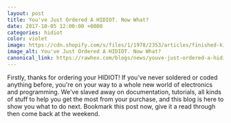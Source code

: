 ```yaml
---
layout: post
title: You've Just Ordered A HIDIOT. Now What?
date: 2017-10-05 12:00:00 +0000
categories: hidiot
color: violet
image: https://cdn.shopify.com/s/files/1/1978/2353/articles/finished-kit_1024x1024.jpg?v=1507119919
image_alt: You've Just Ordered A HIDIOT. Now What?
canonical_link: https://rawhex.com/blogs/news/youve-just-ordered-a-hidiot-now-what
---
```


Firstly, thanks for ordering your HIDIOT! If you've never soldered or coded anything before, you're on your way to a whole new world of electronics and programming. We've slaved away on documentation, tutorials, all kinds of stuff to help you get the most from your purchase, and this blog is here to show you what to do next. Bookmark this post now, give it a read through then come back at the weekend.
